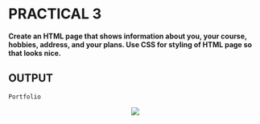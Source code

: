 # PRACTICAL 3
**Create an HTML page that shows information about you, your course, hobbies, address, and
your plans. Use CSS for styling of HTML page so that looks nice.**

## OUTPUT

`Portfolio`
<p align="center">
<img src="https://user-images.githubusercontent.com/68191677/201732894-89d2c5e1-918e-4932-9052-97b2f9619b78.png"  />
</p>
